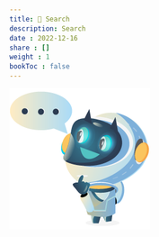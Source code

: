 ```yaml
---
title: 🔎 Search
description: Search
date : 2022-12-16
share : []
weight : 1
bookToc : false
---
```


<link href="/_pagefind/pagefind-ui.css" rel="stylesheet">
<script src="/_pagefind/pagefind-ui.js" type="text/javascript"></script>

<div id="search"></div>

<div class="mascot mascot-small">
  <img src="/images/mascot/thinking.png" alt="thinking mascot" />
</div>

<script type="text/javascript">
function updateParam(inputbox, name) {
  insertUrlParam(name, inputbox.value);
}
window.addEventListener('DOMContentLoaded', (event) => {
        new PagefindUI({ 
          element: "#search",
          showEmptyFilters: false
        });
        let searchParams = new URLSearchParams(window.location.search);
        var inputbox = document.getElementById("search").querySelector('input');
        if (searchParams.has('q')) {
          // Handle direct url.
          let value = searchParams.get('q');
          inputbox.value = value;
          var ev = new Event('input');
          inputbox.dispatchEvent(ev);
        }
        const debouncedUpdateParam = debounce(updateParam);
        inputbox.addEventListener('keyup', (event) => {
            debouncedUpdateParam(inputbox, "q");
        });
    });
</script>